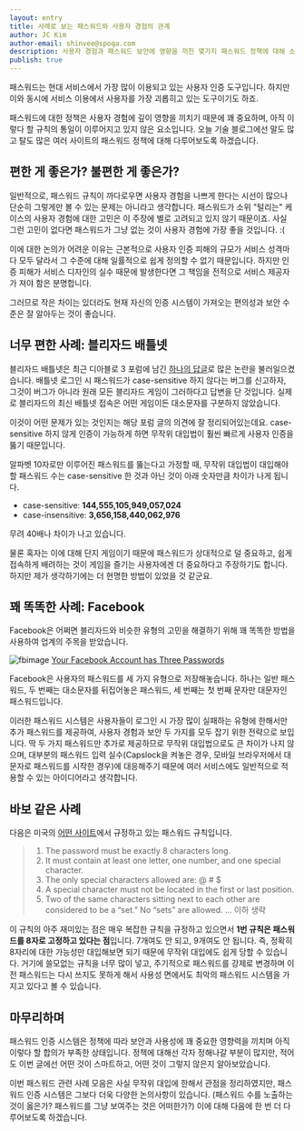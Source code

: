 ```yaml
---
layout: entry
title: 사례로 보는 패스워드와 사용자 경험의 관계
author: JC Kim
author-email: shinvee@spoqa.com
description: 사용자 경험과 패스워드 보안에 영향을 끼친 몇가지 패스워드 정책에 대해 소개합니다.
publish: true
---
```


패스워드는 현대 서비스에서 가장 많이 이용되고 있는 사용자 인증 도구입니다. 하지만 이와 동시에 서비스 이용에서 사용자를 가장 괴롭히고 있는 도구이기도 하죠. 

패스워드에 대한 정책은 사용자 경험에 깊이 영향을 끼치기 때문에 꽤 중요하며, 아직 이렇다 할 규칙의 통일이 이루어지고 있지 않은 요소입니다. 오늘 기술 블로그에선 말도 많고 탈도 많은 여러 사이트의 패스워드 정책에 대해 다루어보도록 하겠습니다.

편한 게 좋은가? 불편한 게 좋은가?
---
일반적으로, 패스워드 규칙이 까다로우면 사용자 경험을 나쁘게 한다는 시선이 많으나 단순히 그렇게만 볼 수 있는 문제는 아니라고 생각합니다. 패스워드가 소위 "털리는" 케이스의 사용자 경험에 대한 고민은 이 주장에 별로 고려되고 있지 않기 때문이죠. 사실 그런 고민이 없다면 패스워드가 그냥 없는 것이 사용자 경험에 가장 좋을 것입니다. :(

이에 대한 논의가 어려운 이유는 근본적으로 사용자 인증 피해의 규모가 서비스 성격마다 모두 달라서 그 수준에 대해 일률적으로 쉽게 정의할 수 없기 때문입니다. 하지만 인증 피해가 서비스 디자인의 실수 때문에 발생한다면 그 책임을 전적으로 서비스 제공자가 져야 함은 분명합니다.

그러므로 작은 차이는 있더라도 현재 자신의 인증 시스템이 가져오는 편의성과 보안 수준은 잘 알아두는 것이 좋습니다.

너무 편한 사례: 블리자드 배틀넷
---
블리자드 배틀넷은 최근 디아블로 3 포럼에 남긴 [하나의 답글](http://us.battle.net/d3/en/forum/topic/5152409863)로 많은 논란을 불러일으켰습니다. 배틀넷 로그인 시 패스워드가 case-sensitive 하지 않다는 버그를 신고하자, 그것이 버그가 아니라 원래 모든 블리자드 게임이 그러하다고 답변을 단 것입니다. 실제로 블리자드의 최신 배틀넷 접속은 어떤 게임이든 대소문자를 구분하지 않았습니다.

이것이 어떤 문제가 있는 것인지는 해당 포럼 글의 의견에 잘 정리되어있는데요. case-sensitive 하지 않게 인증이 가능하게 하면 무작위 대입법이 훨씬 빠르게 사용자 인증을 뚫기 때문입니다.

알파벳 10자로만 이루어진 패스워드를 뚫는다고 가정할 때, 무작위 대입법이 대입해야 할 패스워드 수는 case-sensitive 한 것과 아닌 것이 아래 숫자만큼 차이가 나게 됩니다.

 - case-sensitive: **144,555,105,949,057,024**
 - case-insensitive: **3,656,158,440,062,976**

무려 40배나 차이가 나고 있습니다.

물론 혹자는 이에 대해 단지 게임이기 때문에 패스워드가 상대적으로 덜 중요하고, 쉽게 접속하게 배려하는 것이 게임을 즐기는 사용자에겐 더 중요하다고 주장하기도 합니다. 하지만 제가 생각하기에는 더 현명한 방법이 있었을 것 같군요.

꽤 똑똑한 사례: Facebook
---
Facebook은 어쩌면 블리자드와 비슷한 유형의 고민을 해결하기 위해 꽤 똑똑한 방법을 사용하여 업계의 주목을 받았습니다. 

![fbimage](http://img.labnol.org/files/facebook-password.jpg)
[Your Facebook Account has Three Passwords](http://www.labnol.org/internet/facebook-account-passwords/21241/)

Facebook은 사용자의 패스워드를 세 가지 유형으로 저장해놓습니다. 하나는 일반 패스워드, 두 번째는 대소문자를 뒤집어놓은 패스워드, 세 번째는 첫 번째 문자만 대문자인 패스워드입니다. 

이러한 패스워드 시스템은 사용자들이 로그인 시 가장 많이 실패하는 유형에 한해서만 추가 패스워드를 제공하여, 사용자 경험과 보안 두 가지를 모두 잡기 위한 전략으로 보입니다. 딱 두 가지 패스워드만 추가로 제공하므로 무작위 대입법으로도 큰 차이가 나지 않으며, 대부분의 패스워드 입력 실수(Capslock을 켜놓은 경우, 모바일 브라우저에서 대문자로 패스워드를 시작한 경우)에 대응해주기 때문에 여러 서비스에도 일반적으로 적용할 수 있는 아이디어라고 생각합니다.

바보 같은 사례
---

다음은 미국의 [어떤 사이트](http://portal.cs.oag.state.tx.us/OAGStaticContent/portal/login/help/ChangePassword.htm#top)에서 규정하고 있는 패스워드 규칙입니다.

>   1. The password must be exactly 8 characters long.
>   1. It must contain at least one letter, one number, and one special character.
>   1. The only special characters allowed are: @ # $
>   1. A special character must not be located in the first or last position.
>   1. Two of the same characters sitting next to each other are considered to be a “set.” No “sets” are allowed.
>   … 이하 생략

이 규칙의 아주 재미있는 점은 매우 복잡한 규칙을 규정하고 있으면서 **1번 규칙은 패스워드를 8자로 고정하고 있다는 점**입니다. 7개여도 안 되고, 9개여도 안 됩니다. 즉, 정확히 8자리에 대한 가능성만 대입해보면 되기 때문에 무작위 대입에도 쉽게 당할 수 있습니다. 거기에 쓸모없는 규칙을 너무 많이 넣고, 주기적으로 패스워드를 강제로 변경하며 이전 패스워드는 다시 쓰지도 못하게 해서 사용성 면에서도 최악의 패스워드 시스템을 가지고 있다고 볼 수 있습니다.

마무리하며
---
패스워드 인증 시스템은 정책에 따라 보안과 사용성에 꽤 중요한 영향력을 끼치며 아직 이렇다 할 합의가 부족한 상태입니다. 정책에 대해선 각자 정해나갈 부분이 많지만, 적어도 이번 글에선 어떤 것이 스마트하고, 어떤 것이 그렇지 않은지 알아보았습니다.

이번 패스워드 관련 사례 모음은 사실 무작위 대입에 한해서 관점을 정리하였지만, 패스워드 인증 시스템은 그보다 더욱 다양한 논의사항이 있습니다. (패스워드 수를 노출하는 것이 옳은가? 패스워드를 그냥 보여주는 것은 어떠한가?) 이에 대해 다음에 한 번 더 다루어보도록 하겠습니다.
